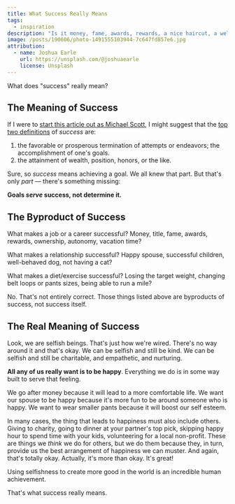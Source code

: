 ```yaml
---
title: What Success Really Means
tags:
  - inspiration
description: "Is it money, fame, awards, rewards, a nice haircut, a well-behaved dog? What is it that we're all going after?"
image: /posts/190606/photo-1491555103944-7c647fd857e6.jpg
attribution:
  - name: Joshua Earle
    url: https://unsplash.com/@joshuaearle
    license: Unsplash
---
```


What does "success" really mean?

## The Meaning of Success

If I were to [start this article out as Michael Scott](https://youtu.be/s93EZfNvOyw), I might suggest that the [top two definitions](https://www.dictionary.com/browse/success) of _success_ are:

1. the favorable or prosperous termination of attempts or endeavors; the accomplishment of one's goals.
2. the attainment of wealth, position, honors, or the like.

Sure, so _success_ means achieving a goal. We all knew that part. But that's only _part_ — there's something missing:

**Goals _serve_ success, not determine it.**

## The Byproduct of Success

What makes a job or a career successful? Money, title, fame, awards, rewards, ownership, autonomy, vacation time?

What makes a relationship successful? Happy spouse, successful children, well-behaved dog, not having a cat?

What makes a diet/exercise successful? Losing the target weight, changing belt loops or pants sizes, being able to run a mile?

No. That's not entirely correct. Those things listed above are byproducts of success, not success itself.

## The Real Meaning of Success

Look, we are selfish beings. That's just how we're wired. There's no way around it and that's okay. We can be selfish and still be kind. We can be selfish and still be charitable, and empathetic, and nurturing.

**All any of us really want is to be happy**. Everything we do is in some way built to serve that feeling.

We go after money because it will lead to a more comfortable life. We want our spouse to be happy because it's more fun to be around someone who is happy. We want to wear smaller pants because it will boost our self esteem.

In many cases, the thing that leads to happiness must also include others. Giving to charity, going to dinner at your partner's top pick, skipping happy hour to spend time with your kids, volunteering for a local non-profit. These are things we _think_ we do for others, but we do them because they, in turn, provide us the best arrangement of happiness we can muster. And again, that's totally okay. Actually, it's more than okay. It's great!

Using selfishness to create more good in the world is an incredible human achievement.

That's what success really means.
